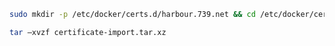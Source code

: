 
```bash
sudo mkdir -p /etc/docker/certs.d/harbour.739.net && cd /etc/docker/certs.d/harbour.739.net
```

```bash
tar –xvzf certificate-import.tar.xz
```